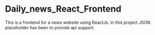 # Daily_news_React_Frontend
This is a frontend for a news website using ReactJs. In this project JSON placeholder has been to provide api support. 

